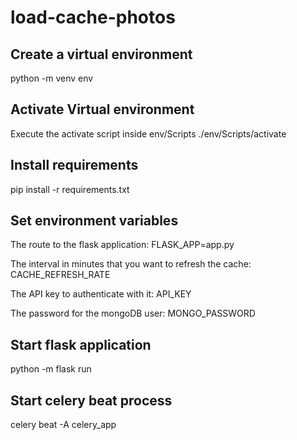 # load-cache-photos

## Create a virtual environment

python -m venv env

## Activate Virtual environment

Execute the activate script inside env/Scripts
./env/Scripts/activate

## Install requirements

pip install -r requirements.txt

## Set environment variables

The route to the flask application:
FLASK_APP=app.py

The interval in minutes that you want to refresh the cache:
CACHE_REFRESH_RATE

The API key to authenticate with it:
API_KEY

The password for the mongoDB user:
MONGO_PASSWORD

## Start flask application

python -m flask run

## Start celery beat process

celery beat -A celery_app